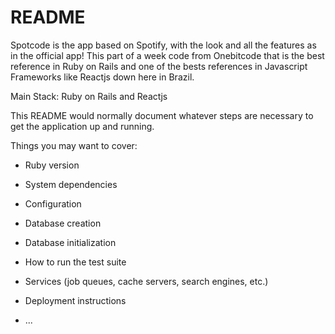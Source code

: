 # README

Spotcode is the app based on Spotify, with the look and all the features as in the official app! This part of a week code from Onebitcode that is the best reference in Ruby on Rails and one of the bests references in Javascript Frameworks like Reactjs down here in Brazil.

Main Stack: Ruby on Rails and Reactjs

This README would normally document whatever steps are necessary to get the
application up and running.

Things you may want to cover:

* Ruby version

* System dependencies

* Configuration

* Database creation

* Database initialization

* How to run the test suite

* Services (job queues, cache servers, search engines, etc.)

* Deployment instructions

* ...
